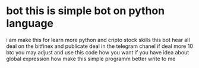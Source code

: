 # bot this is simple bot on python language
i am make this for learn more python and cripto stock skills
this bot hear all deal on the bitfinex and publicate deal in the telegram chanel if deal more 10 btc
you may adjust and use this code how you want
if you have idea about global expression how make this simple programm better write to me
